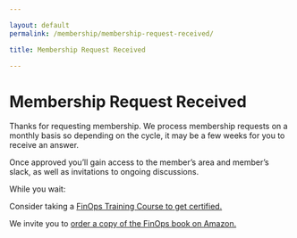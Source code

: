 ```yaml
---

layout: default
permalink: /membership/membership-request-received/

title: Membership Request Received

---
```


# Membership Request Received

Thanks for requesting membership. We process membership requests on a monthly basis so depending on the cycle, it may be a few weeks for you to receive an answer.

Once approved you’ll gain access to the member’s area and member’s slack, as well as invitations to ongoing discussions.

While you wait:

Consider taking a [FinOps Training Course to get certified.](/certification/finops-certified-practitioner/)

We invite you to [order a copy of the FinOps book on Amazon.](https://www.amazon.com/Cloud-FinOps-Collaborative-real-time-management/dp/1492054623)